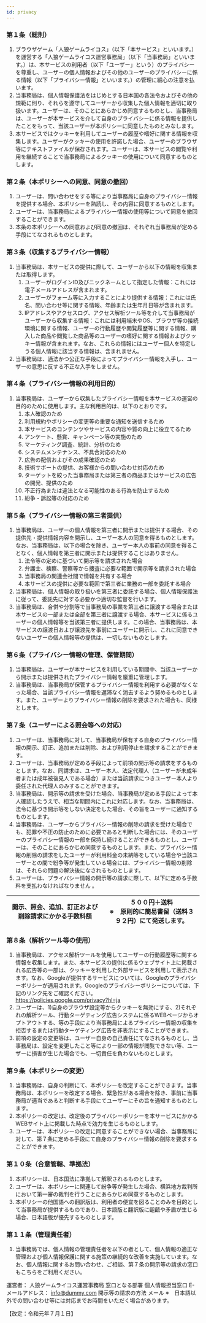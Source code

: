 ```yaml
---
id: privacy
---
```

 
### 第１条（総則）
<ol>
 <li>ブラウザゲーム「人狼ゲームライコス」（以下「本サービス」といいます。）を運営する「人狼ゲームライコス運営事務局」（以下「当事務局」といいます。）は、本サービスの利用者（以下「ユーザー」という）のプライバシーを尊重し、ユーザーの個人情報およびその他のユーザーのプライバシーに係る情報（以下「プライバシー情報」といいます。）の管理に細心の注意を払います。</li>
 <li>当事務局は、個人情報保護法をはじめとする日本国の各法令およびその他の規範に則り、それらを遵守してユーザーから収集した個人情報を適切に取り扱います。ユーザーは、そのことにあらかじめ同意するものとし、当事務局は、ユーザーが本サービスを介して自身のプライバシーに係る情報を提供したことをもって、当該ユーザーが本ポリシーに同意したものとみなします。</li>
 <li>本サービスではクッキーを利用してユーザーの履歴や嗜好に関する情報を収集します。ユーザーがクッキーの使用を許諾した場合、ユーザーのブラウザ等にテキストファイルが保存されます。ユーザーは、本サービスの閲覧や利用を継続することで当事務局によるクッキーの使用について同意するものとします。</li>
</ol>

### 第２条（本ポリシーへの同意、同意の撤回）
<ol>
 <li>ユーザーは、問い合わせをする等により当事務局に自身のプライバシー情報を提供する場合、本ポリシーを熟読し、その内容に同意するものとします。</li>
 <li>ユーザーは、当事務局によるプライバシー情報の使用等について同意を撤回することができます。</li>
 <li>本条の本ポリシーへの同意および同意の撤回は、それぞれ当事務局が定める手段にてなされるものとします。</li>
</ol>

### 第３条（収集するプライバシー情報）
<ol>
 <li>当事務局は、本サービスの提供に際して、ユーザーから以下の情報を収集または取得します。
<ol class="paragraph">
 <li>ユーザーがログインID及びニックネームとして指定した情報：これには電子メールアドレスが含まれます。</li>
 <li>ユーザーがフォーム等に入力することにより提供する情報：これには氏名、問い合わせ等に関する情報、年齢または生年月日等が含まれます。</li>
 <li>IPアドレスやアクセスログ、アクセス解析ツール等を介して当事務局がユーザーから収集する情報：これには利用端末やOS、ブラウザ等の接続環境に関する情報、ユーザーの行動履歴や閲覧履歴等に関する情報、購入した商品や閲覧した商品等のユーザーの嗜好に関する情報およびクッキー情報が含まれます。なお、これらの情報にはユーザー個人を特定しうる個人情報に該当する情報は、含まれません。</li></ol></li>
 <li>当事務局は、適法かつ公正な手段によってプライバシー情報を入手し、ユーザーの意思に反する不正な入手をしません。</li>
</ol>

### 第４条（プライバシー情報の利用目的）
<ol>
  <li>当事務局は、ユーザーから収集したプライバシー情報を本サービスの運営の目的のために使用します。主な利用目的は、以下のとおりです。
<ol class="paragraph">
 <li>本人確認のため</li>
 <li>利用規約やポリシーの変更等の重要な通知を送信するため</li>
 <li>本サービスのコンテンツやサービスの内容や質の向上に役立てるため</li>
 <li>アンケート、懸賞、キャンペーン等の実施のため</li>
 <li>マーケティング調査、統計、分析のため</li>
 <li>システムメンテナンス、不具合対応のため</li>
 <li>広告の配信およびその成果確認のため</li>
 <li>技術サポートの提供、お客様からの問い合わせ対応のため</li>
 <li>ターゲットを絞った当事務局または第三者の商品またはサービスの広告の開発、提供のため</li>
 <li>不正行為または違法となる可能性のある行為を防止するため</li>
 <li>紛争・訴訟等の対応のため</li></ol></li>
</ol>

### 第５条（プライバシー情報の第三者提供）
<ol>
  <li>当事務局は、ユーザーの個人情報を第三者に開示または提供する場合、その提供先・提供情報内容を開示し、ユーザー本人の同意を得るものとします。なお、当事務局は、以下の場合を除き、ユーザー本人の事前の同意を得ることなく、個人情報を第三者に開示または提供することはありません。
<ol class="paragraph">
 <li>法令等の定めに基づいて開示等を請求された場合</li>
 <li>弁護士、検察、警察等から捜査に必要な範囲で開示等を請求された場合</li>
 <li>当事務局の関連会社間で情報を共有する場合</li>
 <li>本サービスの提供に必要な範囲で第三者に業務の一部を委託する場合</li></ol></li>
 <li>当事務局は、個人情報の取り扱いを第三者に委託する場合、個人情報保護法に従って、委託先に対する必要かつ適切な監督を行います。</li>
 <li>当事務局は、合併や分割等で当事務局の事業を第三者に譲渡する場合または本サービスの一部または全部を第三者に譲渡する場合、本サービスに係るユーザーの個人情報等を当該第三者に提供します。この場合、当事務局は、本サービスの譲渡日および譲渡先を事前にユーザーに開示し、これに同意できないユーザーの個人情報等の提供は、一切しないものとします。</li>
</ol>

### 第６条（プライバシー情報の管理、保管期間）
<ol>
 <li>当事務局は、ユーザーが本サービスを利用している期間中、当該ユーザーから開示または提供されたプライバシー情報を厳重に管理します。</li>
 <li>当事務局は、当事務局が保管するプライバシー情報を利用する必要がなくなった場合、当該プライバシー情報を遅滞なく消去するよう努めるものとします。また、ユーザーよりプライバシー情報の削除を要求された場合も、同様とします。</li>
</ol>

### 第７条（ユーザーによる照会等への対応）
<ol>
 <li>ユーザーは、当事務局に対して、当事務局が保有する自身のプライバシー情報の開示、訂正、追加または削除、および利用停止を請求することができます。</li>
 <li>ユーザーは、当事務局が定める手段によって前項の開示等の請求をするものとします。なお、同請求は、ユーザー本人、法定代理人（ユーザーが未成年者または成年被後見人である場合）または当該請求につきユーザー本人より委任された代理人のみすることができます。</li>
 <li>当事務局は、開示等の請求を受けた場合、当事務局が定める手段によって本人確認したうえで、相当な期間内にこれに対応します。なお、当事務局は、法令に基づき開示等をしない決定をした場合、その旨をユーザーに通知するものとします。</li>
 <li>当事務局は、ユーザーからプライバシー情報の削除の請求を受けた場合でも、犯罪や不正の防止のために必要であると判断した場合には、そのユーザーのプライバシー情報の一部を保持し続けることができるものとし、ユーザーは、そのことにあらかじめ同意するものとします。また、プライバシー情報の削除の請求をしたユーザーが利用料金の未納等をしている場合や当該ユーザーとの間で紛争等が発生している場合には、プライバシー情報の削除は、それらの問題の解決後になされるものとします。</li>
 <li>ユーザーは、プライバシー情報の開示等の請求に際して、以下に定める手数料を支払わなければなりません 。</li>
</ol>

| 開示、照会、追加、訂正および削除請求にかかる手数料額 |５００円＋送料<br>※　原則的に簡易書留（送料３９２円）にて発送します。|
| ---- | ---- |
 
### 第８条（解析ツール等の使用）
<ol>
 <li>当事務局は、アクセス解析ツールを使用してユーザーの行動履歴等に関する情報を収集します。また、本サービスの提供に係るウェブサイト上に掲載される広告等の一部は、クッキーを利用した外部サービスを利用して表示されます。なお、Googleが提供するサービスについては、Googleのプライバシーポリシーが適用されます。Googleのプライバシーポリシーについては、下記のリンク先をご確認ください。<br>
  <a target="_blank" href="https://policies.google.com/privacy?hl=ja">https://policies.google.com/privacy?hl=ja</a></li>
 <li>ユーザーは、1)自身のブラウザ設定等からクッキーを無効にする、2)それぞれの解析ツール、行動ターゲティング広告システムに係るWEBページからオプトアウトする、等の手段により当事務局によるプライバシー情報の収集を拒否するまたは行動ターゲティング広告を非表示にすることができます。</li>
 <li>前項の設定の変更等は、ユーザー自身の自己責任にてなされるものとし、当事務局は、設定を変更したこと等により一部の情報が閲覧できない等、ユーザーに損害が生じた場合でも、一切責任を負わないものとします。</li>
</ol>

### 第９条（本ポリシーの変更）
<ol>
 <li>当事務局は、自身の判断にて、本ポリシーを改定することができます。当事務局は、本ポリシーを改定する場合、緊急性がある場合を除き、事前に当事務局が適当であると判断する手段にてユーザーにその旨を通知するものとします。</li>
 <li>本ポリシーの改定は、改定後のプライバシーポリシーを本サービスにかかるWEBサイト上に掲載した時点で効力を生じるものとします。</li>
 <li>ユーザーは、本ポリシーの改定に同意することができない場合、当事務局に対して、第７条に定める手段にて自身のプライバシー情報の削除を要求することができます。</li>
</ol>

### 第１０条（合意管轄、準拠法）
<ol>
 <li>本ポリシーは、日本国法に準拠して解釈されるものとします。</li>
 <li>ユーザーは、本ポリシーに関連して紛争等が発生した場合、横浜地方裁判所において第一審の裁判を行うことにあらかじめ同意するものとします。</li>
 <li>本ポリシーの他国語への翻訳版は、利用者の便宜を図ることのみを目的として当事務局が提供するものであり、日本語版と翻訳版に齟齬や矛盾が生じる場合、日本語版が優先するものとします。</li>
</ol>

### 第１１条（管理責任者）
<ol>
 <li>当事務局では、個人情報の管理責任者を以下の者として、個人情報の適正な管理および個人情報保護に関する施策の継続的な改善を実施しています。なお、個人情報に関するお問い合わせ、ご相談、第７条の開示等の請求の窓口もこちらをご利用ください。</li>
</ol>
 
運営者：
人狼ゲームライコス運営事務局
窓口となる部署
個人情報担当窓口
E-メールアドレス：
info@dummy.com
開示等の請求の方法
メール
※　日本語以外での問い合わせ等には対応までお時間をいただく場合があります。
 
【改定：令和元年７月１日】
